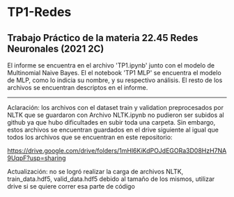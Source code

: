 # TP1-Redes
Trabajo Práctico de la materia 22.45 Redes Neuronales (2021 2C)
-----------------------------------------------------------------

El informe se encuentra en el archivo 'TP1.ipynb' junto con el modelo de Multinomial Naive Bayes. El el notebook 'TP1 MLP' se encuentra el modelo de MLP, como lo indicia su nombre, y su respectivo análisis. El resto de los archivos se encuentran descriptos en el informe.

----------------------------------------------------------------

Aclaración:
los archivos con el dataset train y validation preprocesados por NLTK que se guardaron con Archivo NLTK.ipynb no pudieron ser subidos al github ya que hubo dificultades en subir toda una carpeta. Sin embargo, estos archivos se encuentran guardados en el drive siguiente al igual que todos los archivos que se encuentran en este repositorio:

https://drive.google.com/drive/folders/1mHl6KiKdPOJdEGORa3D08HzH7NA9UqpF?usp=sharing

Actualización: no se logró realizar la carga de archivos NLTK, train_data.hdf5, valid_data.hdf5 debido al tamaño de los mismos, utilizar drive si se quiere correr esa parte de código
